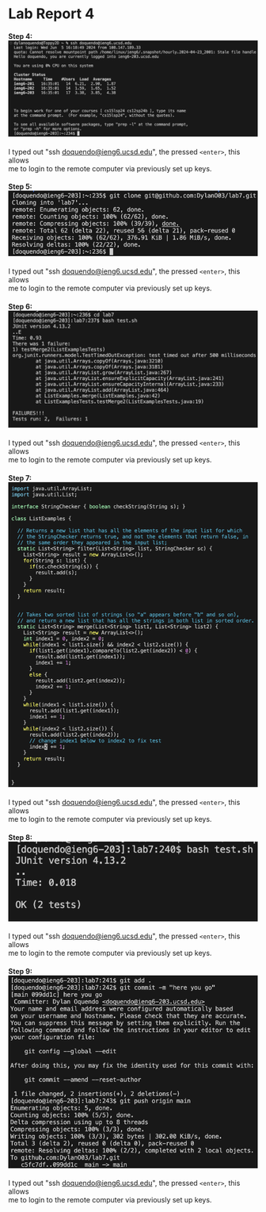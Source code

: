 # Lab Report 4
  #### Step 4: ![Step4](Step4.png)
  I typed out "ssh doquendo@ieng6.ucsd.edu", the pressed `<enter>`, this allows  
  me to login to the remote computer via previously set up keys.

  #### Step 5: ![Step5](Step5.png)
  I typed out "ssh doquendo@ieng6.ucsd.edu", the pressed `<enter>`, this allows  
  me to login to the remote computer via previously set up keys.

  #### Step 6: ![Step6](Step6.png)
  I typed out "ssh doquendo@ieng6.ucsd.edu", the pressed `<enter>`, this allows  
  me to login to the remote computer via previously set up keys.

  #### Step 7: ![Step7](Step7.png)
  I typed out "ssh doquendo@ieng6.ucsd.edu", the pressed `<enter>`, this allows  
  me to login to the remote computer via previously set up keys.

  #### Step 8: ![Step8](Step8.png)
  I typed out "ssh doquendo@ieng6.ucsd.edu", the pressed `<enter>`, this allows  
  me to login to the remote computer via previously set up keys.

  #### Step 9: ![Step9](Step9.png)
  I typed out "ssh doquendo@ieng6.ucsd.edu", the pressed `<enter>`, this allows  
  me to login to the remote computer via previously set up keys.
